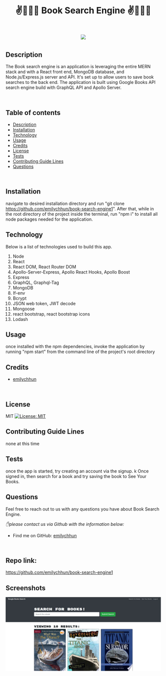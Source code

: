 <h1 align="center">✌️🤟🙏👋  Book Search Engine  ✌️🤟🙏👋</h1>
<h1 align="center">
<img src="https://img.shields.io/badge/License-MIT-yellow.svg">
</h1>

## Description 
  
  The Book search engine is an application is leveraging the entire MERN stack and with a React front end, MongoDB database, and Node.js/Express.js server and API. It's set up to allow users to save book searches to the back end. The application is built using Google Books API search engine build with GraphQL API and Apollo Server. 

<br />
 
  ## Table of contents

- [Description](#description)
- [Installation](#installation)
- [Technology](#technology)
- [Usage](#usage)
- [Credits](#credits)
- [License](#license)
- [Tests](#tests)
- [Contributing Guide Lines](#contributing)
- [Questions](#questions)
<br />

## Installation
navigate to desired installation directory and run "git clone https://github.com/emilychhun/book-search-engine1".  After that, while in the root directory of the project inside the terminal, run "npm i" to install all node packages needed for the application.
 ## Technology
  
Below is a list of technologies used to build this app.
<br />
    
 1. Node
 2. React
 3. React DOM, React Router DOM
 4. Apollo-Server-Express, Apollo React Hooks, Apollo Boost
 5. Express
 6. GraphQL, Graphql-Tag
 7. MongoDB
 8. If-env
 9. Bcrypt
 10. JSON web token, JWT decode
 11. Mongoose
 12. react bootstrap, react bootstrap icons
 13. Lodash
 
  
## Usage
once installed with the npm dependencies, invoke the application by running "npm start" from the command line of the project's root directory
<br />
  
## Credits

- [emilychhun](https://github.com/emilychhun)


  <br />
## License
MIT
[![License: MIT](https://img.shields.io/badge/License-MIT-yellow.svg)](https://opensource.org/licenses/MIT)
<br /> 
## Contributing Guide Lines
none at this time
<br />
 
 
## Tests
once the app is started, try creating an account via the signup. k Once signed in, then search for a book and try saving the book to See Your Books.
<br />
 
## Questions
Feel free to reach out to us with any questions you have about Book Search Engine.
  <br />

   *✋please contact us via Github with the information below:*
  

* Find me on GitHub: [emilychhun](https://github.com/emilychhun)


<br />

  ## Repo link:
 https://github.com/emilychhun/book-search-engine1
  <br />


## Screenshots
<img src="./book.png">


